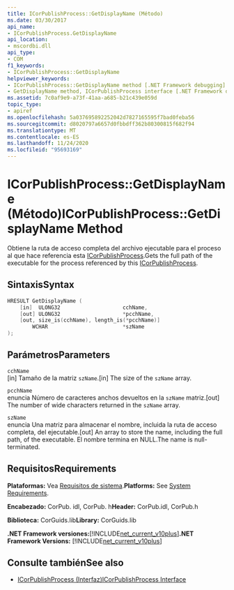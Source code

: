 ```yaml
---
title: ICorPublishProcess::GetDisplayName (Método)
ms.date: 03/30/2017
api_name:
- ICorPublishProcess.GetDisplayName
api_location:
- mscordbi.dll
api_type:
- COM
f1_keywords:
- ICorPublishProcess::GetDisplayName
helpviewer_keywords:
- ICorPublishProcess::GetDisplayName method [.NET Framework debugging]
- GetDisplayName method, ICorPublishProcess interface [.NET Framework debugging]
ms.assetid: 7c0af9e9-a73f-41aa-a685-b21c439e059d
topic_type:
- apiref
ms.openlocfilehash: 5a037695892252042d7827165595f7bad0feba56
ms.sourcegitcommit: d8020797a6657d0fbbdff362b80300815f682f94
ms.translationtype: MT
ms.contentlocale: es-ES
ms.lasthandoff: 11/24/2020
ms.locfileid: "95693169"
---
```

# <a name="icorpublishprocessgetdisplayname-method"></a><span data-ttu-id="4a1ed-102">ICorPublishProcess::GetDisplayName (Método)</span><span class="sxs-lookup"><span data-stu-id="4a1ed-102">ICorPublishProcess::GetDisplayName Method</span></span>

<span data-ttu-id="4a1ed-103">Obtiene la ruta de acceso completa del archivo ejecutable para el proceso al que hace referencia esta [ICorPublishProcess](icorpublishprocess-interface.md).</span><span class="sxs-lookup"><span data-stu-id="4a1ed-103">Gets the full path of the executable for the process referenced by this [ICorPublishProcess](icorpublishprocess-interface.md).</span></span>  
  
## <a name="syntax"></a><span data-ttu-id="4a1ed-104">Sintaxis</span><span class="sxs-lookup"><span data-stu-id="4a1ed-104">Syntax</span></span>  
  
```cpp  
HRESULT GetDisplayName (  
    [in]  ULONG32                    cchName,
    [out] ULONG32                    *pcchName,  
    [out, size_is(cchName), length_is(*pcchName)]
        WCHAR                        *szName  
);  
```  
  
## <a name="parameters"></a><span data-ttu-id="4a1ed-105">Parámetros</span><span class="sxs-lookup"><span data-stu-id="4a1ed-105">Parameters</span></span>  

 `cchName`  
 <span data-ttu-id="4a1ed-106">[in] Tamaño de la matriz `szName`.</span><span class="sxs-lookup"><span data-stu-id="4a1ed-106">[in] The size of the `szName` array.</span></span>  
  
 `pcchName`  
 <span data-ttu-id="4a1ed-107">enuncia Número de caracteres anchos devueltos en la `szName` matriz.</span><span class="sxs-lookup"><span data-stu-id="4a1ed-107">[out] The number of wide characters returned in the `szName` array.</span></span>  
  
 `szName`  
 <span data-ttu-id="4a1ed-108">enuncia Una matriz para almacenar el nombre, incluida la ruta de acceso completa, del ejecutable.</span><span class="sxs-lookup"><span data-stu-id="4a1ed-108">[out] An array to store the name, including the full path, of the executable.</span></span> <span data-ttu-id="4a1ed-109">El nombre termina en NULL.</span><span class="sxs-lookup"><span data-stu-id="4a1ed-109">The name is null-terminated.</span></span>  
  
## <a name="requirements"></a><span data-ttu-id="4a1ed-110">Requisitos</span><span class="sxs-lookup"><span data-stu-id="4a1ed-110">Requirements</span></span>  

 <span data-ttu-id="4a1ed-111">**Plataformas:** Vea [Requisitos de sistema](../../get-started/system-requirements.md).</span><span class="sxs-lookup"><span data-stu-id="4a1ed-111">**Platforms:** See [System Requirements](../../get-started/system-requirements.md).</span></span>  
  
 <span data-ttu-id="4a1ed-112">**Encabezado:** CorPub. idl, CorPub. h</span><span class="sxs-lookup"><span data-stu-id="4a1ed-112">**Header:** CorPub.idl, CorPub.h</span></span>  
  
 <span data-ttu-id="4a1ed-113">**Biblioteca:** CorGuids.lib</span><span class="sxs-lookup"><span data-stu-id="4a1ed-113">**Library:** CorGuids.lib</span></span>  
  
 <span data-ttu-id="4a1ed-114">**.NET Framework versiones:**[!INCLUDE[net_current_v10plus](../../../../includes/net-current-v10plus-md.md)]</span><span class="sxs-lookup"><span data-stu-id="4a1ed-114">**.NET Framework Versions:** [!INCLUDE[net_current_v10plus](../../../../includes/net-current-v10plus-md.md)]</span></span>  
  
## <a name="see-also"></a><span data-ttu-id="4a1ed-115">Consulte también</span><span class="sxs-lookup"><span data-stu-id="4a1ed-115">See also</span></span>

- [<span data-ttu-id="4a1ed-116">ICorPublishProcess (Interfaz)</span><span class="sxs-lookup"><span data-stu-id="4a1ed-116">ICorPublishProcess Interface</span></span>](icorpublishprocess-interface.md)
